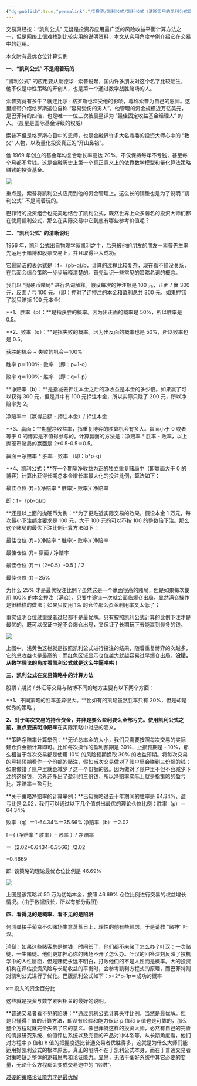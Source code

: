 ```yaml
---
{"dg-publish":true,"permalink":"/I投资/凯利公式/凯利公式（清晰实用的凯利公式运用举例）/","noteIcon":"","created":"2024-06-22T22:30:23.714+08:00","updated":"2024-04-27T01:21:41.000+08:00"}
---
```



交易真经按：“凯利公式” 无疑是投资界应用最广泛的风险收益平衡计算方法之一，但是网络上很难找到比较实用的说明资料，本文从实用角度举例介绍它在交易中的运用。

本文附有最优仓位计算实例

**一、“凯利公式” 不是闹着玩的**

“凯利公式” 的应用要从爱德华 · 索普说起，国内许多朋友对这个名字比较陌生，他不仅是中性策略的开创人，也是第一个通过数学战胜赌场的人。

索普究竟有多牛？就连比尔 · 格罗斯也深受他的影响，尊称索普为自己的恩师。这里顺带介绍格罗斯这位自称 “容易受伤的男人”，他管理的资金规模近万亿美元，是巴菲特的四倍，也是唯一一位三次被晨星评为 “最佳固定收益基金经理人” 的人。（晨星是国际基金评级的权威）

索普不但是格罗斯心目中的恩师，也是金融界许多大名鼎鼎的投资大师心中的 “教父” 人物，以及量化投资真正的“开山鼻祖”。

他 1969 年创立的基金年均复合增长率高达 20%，不仅保持每年不亏钱，甚至每个月都不亏钱。这是金融历史上第一个真正意义上的依靠数学模型和量化算法策略赚钱的投资基金。

![](/img/user/Z-attach/v2-cc8c7f7b6d2a2391d272640bc1b5b73f_r.jpg)

重点是，索普将凯利公式应用到他的资金管理上。这么长的铺垫也是为了说明 “凯利公式” 不是闹着玩的。

巴菲特的投资组合也完美地结合了凯利公式，既然世界上众多著名的投资大师们都在使用凯利公式，那么在实际交易中它到底有哪些参考价值呢？

**二、“凯利公式” 的清晰说明**

1956 年，凯利公式出自物理学家凯利之手，后来被他的朋友的朋友－索普先生率先运用于赌博和股票交易上，并且取得巨大成功。

它最简洁的表达式是：f=（pb-q)/b，计算的过程比较复杂，现在看不懂没关系，在后面会结合策略一步步解释清楚的。首先认识一些常见的策略名词的概念。

我们以 “抛硬币赌局” 进行名词解释。假设每次的押注额是 100 元，正面 / 赢 300 元，反面 / 亏 100 元。（即：押对了连押注的本金和盈利总共 300 元，如果押错了就只赔掉 100 元本金）

**1、胜率（p）：**是指获胜的概率。因为出正面的概率是 50%，所以胜率是 0.5。

**2、败率（q）：**是指失败的概率。因为出反面的概率也是 50%，所以败率也是 0.5。  

获胜的机会 + 失败的机会＝100%

胜率 p＝100%- 败率 （即：p=1-q）

败率 q＝100%- 胜率 （即：q=1-p）

**净赔率（b）：**是指减去押注本金之后的净收益是本金的多少倍。如果赢了可以获得 300 元，但是其中有 100 元押注本金，所以实际只赚了 200 元，所以净赔率为 2。

净赔率＝（赢得总额 - 押注本金）/ 押注本金

**3、赢面：**期望净收益率，指重复博弈的胜算机会有多大。赢面小于 0 或者等于 0 的博弈是不值得参与的。计算赢面的方法是：净赔率 * 胜率 - 败率，以上抛硬币赌局的赢面是 2*0.5-0.5＝0.5。

赢面＝净赔率 * 胜率 - 败率 （即：b*p-q）

**4、凯利公式：**在一个期望净收益为正的独立重复赌局中（即赢面大于 0 的博弈）计算出获得长期总本金增长率最大化的投注比例，算法如下：

最佳仓位 (f)=((净赔率 * 胜率)- 败率)/ 净赔率  

即：f=（pb-q)/b  

**还是以上面的抛硬币为例：**为了更贴近实际交易的效果，假设本金 1 万元，每次最小下注额度要求是 100 元，大于 100 元的可以不按 100 的整数倍下注。那么这个赌局的最优下注比例计算方法如下：

最佳仓位 (f)=((净赔率 * 胜率)- 败率)/ 净赔率

最佳仓位 (f)= 赢面 / 净赔率

最佳仓位 (f)＝( (2*0.5）-0.5 ) / 2

最佳仓位 (f)＝25%

为什么 25% 才是最优投注比例？虽然这是一个赢面很高的赌局，但是如果每次使用 100% 的本金押注（满仓），只要中途错一次就会面临爆仓出局，显然满仓操作是很糟糕的做法；如果只使用 1% 的仓位那么资金利用率又太低了；

事实证明仓位过重或者过轻都不是最优解。只有按照凯利公式计算的比例下注才是最优的，既可以保证中途不会爆仓出局，又保证了长期玩下去能赢到最多的钱。  

![](/img/user/Z-attach/v2-3a55cfb25a01b794862ac875a7f940db_r.jpg)

上图中，浅黄色这栏就是按照凯利公式进行投注的结果，随着重复博弈的次越多，它的总收益也是最高的；而红色区域显示仓位越大就越容易过早爆仓出局。**没错，从数学理论的角度看凯利公式就是这么牛逼哄哄！**

**三、凯利公式在交易策略中的计算方法**

股票 / 期货 / 外汇等交易与赌博不同的地方主要有以下两个方面：

**1、不同策略的胜率差异很大。**比如有的策略虽然胜率只有 20%，但是却是优秀的策略；

**2、对于每次交易的持仓资金，并非是要么盈利要么全部亏完。**使用凯利公式之前，重点要搞明**净赔率**在实际策略中对应的涵义。

**策略净赔率计算举例：**无论总本金的大小，我们只需要按照每次交易的实际建仓资金额计算即可。比如每次操作的盈利预期是 30%、止损预期是 - 10%，那么相当于每次交易都是使用 10% 的风险预期换取 30% 的收益预期。将每次交易的亏损预期看作一个份额的赌注，假如当次交易做对了账户里会赚到三份额的钱；如果做错了账户里就会减少了这一个份额的钱。因为做对了账户里不但不会减少下注的这份钱，另外还多出了盈利的三份钱，所以净赔率实际上就是指策略的盈亏比。净赔率＝盈亏比

**关于策略净赔率的计算举例：**已知策略过去十年期间的胜率是 64.34%、盈亏比是 2.02，我们可以通过以下几个值求出最优的理论仓位比例：胜率（p）＝64.34%

败率（q）＝1-64.34%＝35.66% 净赔率（b）＝2.02

f＝( (净赔率 * 胜率）- 败率 ）/ 净赔率

＝（2.02*0.6434-0.3566）/2.02

=0.4669

即: 该策略的理论最优仓位比例是 46.69%

![](/img/user/Z-attach/v2-bb08ac733f1c414b5232d3dc3408d25c_r.jpg)

上图是该策略以 50 万为初始本金，按照 46.69% 仓位比例进行交易的权益增长情况。（由于数据很长，所以有部分截图）

**四、看得见的是概率、看不见的是陷阱**

何鸿燊接手葡京不久赌场生意蒸蒸日上，理性的他有些顾虑，于是请教 “赌神” 叶汉。

鸿燊：如果这些赌客总是输钱，时间长了，他们都不来赌了怎么办？叶汉：一次赌徒，一生赌徒。他们更加担心你的赌场不开了怎么办。叶汉的回答深刻反映了投机学中的人性层面，但是赌徒永远不明白，打败他们的不是人性而是概率。大的投资机构在评估投资风险与长期收益的平衡时，会参考凯利方程式的原理，而巴菲特则对凯利公式进行了优化。巴版凯利公式如下：x=2*p-1p＝成功的概率

x＝投入的资金百分比

这些就是投资与数学紧密相关的最好的说明。

**普通交易者看不见的陷阱：**通过凯利公式计算头寸比例，当然是最优解。但是只懂得 f 值的计算方法，却没有经验和能力保证 p 值和 b 值也是可靠的，那么整个方程就就完全失去了它的意义。像巴菲特这样的投资大师，必然有自己的完善的情报研究系统、价值评估系统以及完善的产品对冲体系等。从长期角度看，他们对方程中 p 值和 b 值的把握度远比普通交易者优胜得多，这就是为什么大师们能运用好凯利公式的根本原因。真正的陷阱不在于凯利公式本身，而在于普通交易者对策略缺乏整体的逻辑思考和论证能力。显然，无法平衡好系统中其它必要的变量，无论什么方程都会变成交易途中的 “陷阱”。

[过硬的策略论证能力才是最优解](https://link.zhihu.com/?target=http%3A//mp.weixin.qq.com/s%3F__biz%3DMzIxNzcwMTA5NA%3D%3D%26mid%3D2247487239%26idx%3D1%26sn%3Db69298252462f90c13ebe1e79452bae1%26chksm%3D97f4808ea0830998f25a57befd6be23d73f87de35995e04bcc3c09513b158ce0c755d806f201%26scene%3D21%23wechat_redirect)